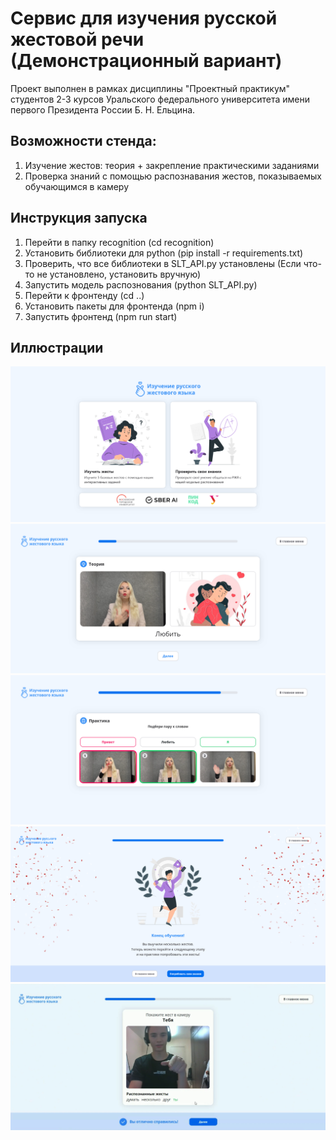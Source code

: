 # Сервис для изучения русской жестовой речи (Демонстрационный вариант)
Проект выполнен в рамках дисциплины "Проектный практикум" студентов 2-3 курсов Уральского федерального 
университета имени первого Президента России Б. Н. Ельцина.

## Возможности стенда:
1. Изучение жестов: теория + закрепление практическими заданиями
2. Проверка знаний с помощью распознавания жестов, показываемых обучающимся в камеру

## Инструкция запуска
1. Перейти в папку recognition (cd recognition)
2. Установить библиотеки для python (pip install -r requirements.txt)
3. Проверить, что все библиотеки в SLT_API.py установлены (Если что-то не установлено, установить вручную)
4. Запустить модель распознования (python SLT_API.py)
5. Перейти к фронтенду (cd ..)
6. Установить пакеты для фронтенда (npm i)
7. Запустить фронтенд (npm run start)

## Иллюстрации
![Home](https://github.com/CatDevelop/Teaching-RSL/blob/stand/src/assets/images/Demo1.png "Teaching-RSL")
![Theory](https://github.com/CatDevelop/Teaching-RSL/blob/stand/src/assets/images/Demo2.png "Teaching-RSL")
![Practice](https://github.com/CatDevelop/Teaching-RSL/blob/stand/src/assets/images/Demo3.png "Teaching-RSL")
![Result](https://github.com/CatDevelop/Teaching-RSL/blob/stand/src/assets/images/Demo4.png "Teaching-RSL")
![Training](https://github.com/CatDevelop/Teaching-RSL/blob/stand/src/assets/images/Demo5.png "Teaching-RSL")
